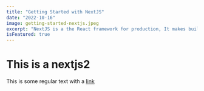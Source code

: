 ```yaml
---
title: "Getting Started with NextJS"
date: "2022-10-16"
image: getting-started-nextjs.jpeg
excerpt: "NextJS is a the React framework for production, It makes building react app with many functions like getStaticProps, Link, Routing and so on. I for got the most important one. The server-side rendering"
isFeatured: true
---
```


# This is a nextjs2

This is some regular text with a [link](https://google.com)
